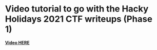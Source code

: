 # Video tutorial to go with the Hacky Holidays 2021 CTF writeups (Phase 1)
**[Video HERE](https://youtu.be/hY446_xs-DE)**
